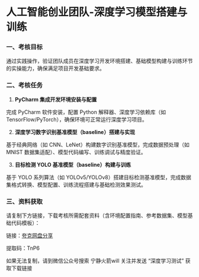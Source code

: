 # 人工智能创业团队-深度学习模型搭建与训练

### 一、考核目标

通过实践操作，验证团队成员在深度学习开发环境搭建、基础模型构建与训练环节的实操能力，确保满足项目开发基础要求。

### 二、考核任务

1. **PyCharm 集成开发环境安装与配置**

完成 PyCharm 软件安装，配置 Python 解释器、深度学习依赖库（如 TensorFlow/PyTorch），确保环境可正常运行深度学习项目。

2. **深度学习数字识别基准模型（baseline）搭建与实现**

基于经典网络（如 CNN、LeNet）构建数字识别基准模型，完成数据预处理（如 MNIST 数据集适配）、模型代码编写、训练调试与精度验证。

3. **目标检测 YOLO 基准模型（baseline）构建与训练**

基于 YOLO 系列算法（如 YOLOv5/YOLOv8）搭建目标检测基准模型，完成数据集格式转换、模型配置、训练流程搭建与基础检测效果测试。

### 三、资料获取

请复制下方链接，下载考核所需配套资料（含环境配置指南、参考数据集、模型基础代码模板）：

链接：[夸克网盘分享](https://pan.quark.cn/s/2d1c3754c9cd?pwd=TnP6)

提取码：TnP6

如果无法复制，请到微信公众号搜索 宁静火箭will 关注并发送 “深度学习测试” 获取下载链接
